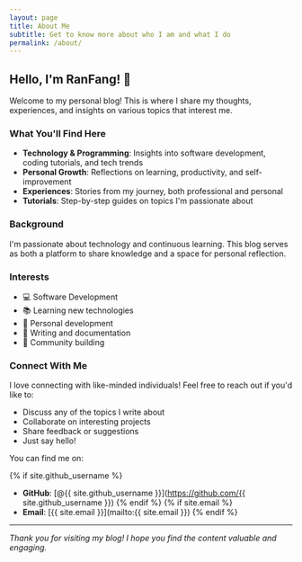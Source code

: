 ```yaml
---
layout: page
title: About Me
subtitle: Get to know more about who I am and what I do
permalink: /about/
---
```


## Hello, I'm RanFang! 👋

Welcome to my personal blog! This is where I share my thoughts, experiences, and insights on various topics that interest me.

### What You'll Find Here

- **Technology & Programming**: Insights into software development, coding tutorials, and tech trends
- **Personal Growth**: Reflections on learning, productivity, and self-improvement
- **Experiences**: Stories from my journey, both professional and personal
- **Tutorials**: Step-by-step guides on topics I'm passionate about

### Background

I'm passionate about technology and continuous learning. This blog serves as both a platform to share knowledge and a space for personal reflection.

### Interests

- 💻 Software Development
- 📚 Learning new technologies
- 🌱 Personal development
- 📝 Writing and documentation
- 🤝 Community building

### Connect With Me

I love connecting with like-minded individuals! Feel free to reach out if you'd like to:

- Discuss any of the topics I write about
- Collaborate on interesting projects
- Share feedback or suggestions
- Just say hello!

You can find me on:

{% if site.github_username %}
- **GitHub**: [@{{ site.github_username }}](https://github.com/{{ site.github_username }})
{% endif %}
{% if site.email %}
- **Email**: [{{ site.email }}](mailto:{{ site.email }})
{% endif %}

---

*Thank you for visiting my blog! I hope you find the content valuable and engaging.*